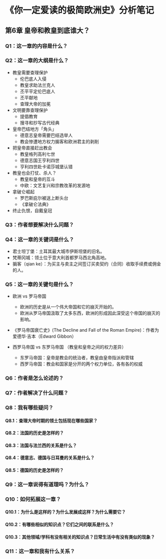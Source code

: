 # 《你一定爱读的极简欧洲史》分析笔记

## 第6章 皇帝和教皇到底谁大？

### Q1：这一章的内容是什么？

### Q2：这一章的大纲是什么？

- 教皇需要查理保护
  - 伦巴底人入侵
  - 教皇求助法兰克人
  - 丕平平定伦巴底人
  - 丕平献地
  - 查理大帝的加冕
- 文明要靠查理保护
  - 提倡教育
  - 搜寻和抄写古代经典
- 皇帝巴结地方「角头」
  - 德意志皇帝需要巴结选举人
  - 教会惨遭地方权力掮客和欧洲君主的剥削
- 把皇帝直接赶出教会
  - 教皇格列高利七世
  - 德意志国王亨利四世
  - 亨利四世赴卡诺莎城堡认错
- 教皇也会打仗、杀人？
  - 教皇和皇帝的互斗
  - 中欧：文艺复兴和宗教改革的发源地
- 拿破仑崛起
  - 罗巴斯庇尔被送上断头台
  - 《拿破仑法典》
- 终止仇恨，自戴皇冠

### Q3：作者想要解决什么问题？

### Q4：这一章的关键词是什么？

- 君士坦丁堡：土耳其最大城市伊斯坦堡的旧名。
- 梵蒂冈城：领土位于意大利首都罗马西北角高地。
- 掮客（qian ke）：为买主与卖主之间签订买卖契约（合同）收取手续费或佣金的人。

### Q5：这一章的关键句是什么？

- 欧洲 vs 罗马帝国
  - 欧洲的历史是从一个伟大帝国和它的崩灭开始的。
  - 欧洲从罗马帝国汲取了太多东西，欧洲的形成因此深受这个帝国的崩灭的影响。

- 《罗马帝国衰亡史》(The Decline and Fall of the Roman Empire)：作者为爱德华·吉本（Edward Gibbon）

- 西罗马帝国 vs 东罗马帝国 （教皇和皇帝之间的权力差异）
  - 东罗马帝国：皇帝是教会的统治者，教皇由皇帝指派和管辖
  - 西罗马帝国：教会和国家是分开的两个权力单位，各有各的权威

### Q6：作者是怎么论述的？

### Q7：作者解决了什么问题？

### Q8：我有哪些疑问？

#### Q8.1：查理大帝时期的领土包括现在哪些国家？

#### Q8.2：法国的历史是怎样的？

#### Q8.3：法国与法兰西的关系是什么？

#### Q8.4：德意志、德国与日耳曼的关系是什么？

#### Q8.5：德国的历史是怎样的？

### Q9：这一章说得有道理吗？为什么？

### Q10：如何拓展这一章？

#### Q10.1：为什么是这样的？为什么发展成这样？为什么需要它？

#### Q10.2：有哪些相似的知识点？它们之间的联系是什么？

#### Q10.3：其他领域/学科有没有相关的知识点？日常生活中有没有类似的现象？

### Q11：这一章和我有什么关系？
